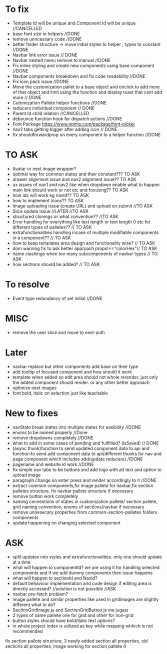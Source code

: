 # To fix

- Template Id will be unique and Component Id will be unique //CANCELLED
- base font size in helpers //DONE
- remove unncessary code //DONE
- better folder structure -> move initial styles to helper , types to constant //DONE
- Navbar link error issue // DONE
- Navbar nested menu remove to manual //DONE
- Fix inline styling and create new components using base component //DONE
- Navbar components breakdown and fix code readability //DONE
- Fix icon pack issue //DONE
- Move the customization pallet to a base object and onclick to add more of that object and limit using the function and display toast that cant add more // DONE
- Cutomization Pallete helper functions //DONE
- reducers individual component // DONE
- Parent Id child relation //CANCELLED
- debounce function hook for dispatch actions //DONE
- Font Package https://www.npmjs.com/package/font-picker
- nav2 tabs getting bigger after adding icon // DONE
- fix shouldforwardprop on every component to a helper function //DONE

# TO ASK

- Avatar or next image wrapper?
- optimal way for common states and their constant??? TO ASK
- drawer alignment issue and nav2 alignment issue?? TO ASK
- ux issues of nav1 and nav2 like when dropdown enable what to happen main link should work or not etc and focusing?? TO ASK
- how ids will work eg navId?? TO ASK
- how to implement Icons?? TO ASK
- Image uploading issue (create URL) and upload on submit //TO ASK
- Slice update issue //LATER //TO ASK
- structured clonings or what convention?? //TO ASK
- Error handling for everything like text length or text length 0 etc for different types of palletes?? // TO ASK
- extrafunctionalities handling incase of multiple modifiable components in a component?? // TO ASK
- how to keep templates area design and functionality wise? // TO ASK
- dom warning fix to ask better approach props!=="colorHex"// TO ASK
- name clashings when too many subcomponents of navbar types // TO ASK
- how sections should be added? // TO ASK

# To resolve

- Event type redundancy of set initial //DONE

# MISC

- remove the user slice and move to next-auth

# Later

- navbar replace but other components add base on their type
- add tooltip of focused component and how should it work
- template when added so edit area should not whole rerender. just only the added component should render. or any other better approach
- optimize next images
- font bold, italic on selection just like teachable

# New to fixes

- navState break states into multiple states for easibility //DONE
- enums to be named properly //Done
- remove dropdowns completely //DONE
- what to add in some cases of pending and fullfilled? (isSaved) // DONE
- (async thunk)function to send updated component data to api and function to send add component data to api(different thunks for nav and page component which includes add/update reducers) //DONE
- pagename and website id work //DONE
- fix simple nav tabs to be buttons and add logo with alt text and option to upload image
- paragraph change on enter press and render accordingly to it //DONE
- extract common components,fix image pallete for navbar,fix section palletes structure, fix navbar pallete structure if necessary
- remove button work completely
- naming conventions of states in customization pallete/ section pallete, grid naming convention, enums of sections/navbar if necessary
- remove unnesecary properties from common-section-palletes folders components
- update happening on changing selected component

# ASK

- split updates into styles and extrafunctionalities. only one should update at a time
- what will happen to componentId? we are using it for handling selected components and if we add dummy components then issue happens
- what will happen to sectionId and NavId?
- default behaviour implementation and code design if editing area is directly accessed? //solution is not possible //ASK
- navbar pre-fetch problem?
- image pallete and similar properties like used in gridimages are slightly different what to do?
- SectionGridImage.js and SectionGridButton.js me jugaar
- 2 types of same pallete one for grid and other for non-grid
- button styles should have bold/italic text options?
- in whole project index is utilized as key while mapping whhich is not recommended

fix section pallete structure, 3 newly added section all properties, old sections all properties, image working for section pallete 4
